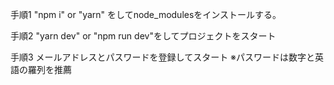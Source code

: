 手順1
"npm i" or "yarn" をしてnode_modulesをインストールする。

手順2
"yarn dev" or "npm run dev"をしてプロジェクトをスタート

手順3
メールアドレスとパスワードを登録してスタート
※パスワードは数字と英語の羅列を推薦
